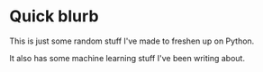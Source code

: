 # Quick blurb

This is just some random stuff I've made to freshen up on Python.

It also has some machine learning stuff I've been writing about.
